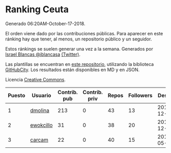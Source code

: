 # Ranking Ceuta

Generado 06:20AM-October-17-2018.

El orden viene dado por las contribuciones públicas. Para aparecer en este ránking hay que tener, al menos, un repositorio público y un seguidor.

Estos ránkings se suelen generar una vez a la semana. Generados por [Israel Blancas @iblancasa](https://github.com/iblancasa/) [(Twitter)](https://twitter.com/iblancasa).

Las plantillas se encuentran en [este repositorio](https://github.com/iblancasa/GH-Spanish-Ranking), utilizando la biblioteca [GitHubCity](https://github.com/iblancasa/GitHubCity). Los resultados están disponibles en MD y en JSON.

Licencia [Creative Commons](https://creativecommons.org/licenses/by/4.0/).

| Puesto   |  Usuario  | Contrib. pub | Contrib. priv |Repos| Followers | Desde |  Avatar  |
|----------|-----------|--------------|---------------|-----|-----------|-------|----------|
|1|[dmolina](https://github.com/dmolina)|213|0|43|13|2010-12-17|![dmolina]()|
|2|[ewokcillo](https://github.com/ewokcillo)|31|0|38|20|2011-12-27|![ewokcillo]()|
|3|[carcam](https://github.com/carcam)|22|0|40|15|2012-05-01|![carcam]()|
